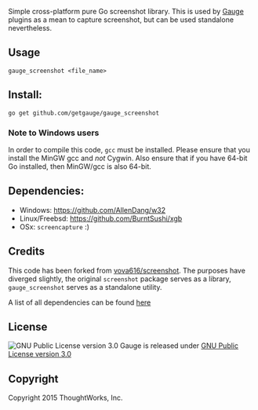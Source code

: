 Simple cross-platform pure Go screenshot library. This is used by [Gauge](https://github.com/getgauge/gauge) plugins as a mean to capture screenshot, but can be used standalone nevertheless.

## Usage
`gauge_screenshot <file_name>`

## Install:
`go get github.com/getgauge/gauge_screenshot`

### Note to Windows users
In order to compile this code, `gcc` must be installed. Please ensure that you install the MinGW gcc and *not* Cygwin. Also ensure that if you have 64-bit Go installed, then MinGW/gcc is also 64-bit.

## Dependencies:
- Windows: https://github.com/AllenDang/w32
- Linux/Freebsd: https://github.com/BurntSushi/xgb
- OSx: `screencapture` :)

## Credits
This code has been forked from [vova616/screenshot](https://github.com/vova616/screenshot). The purposes have diverged slightly, the original `screenshot` package serves as a library, `gauge_screenshot` serves as a standalone utility.

A list of all dependencies can be found [here](https://github.com/getgauge/gauge_screenshot/blob/master/notice.md)

## License

![GNU Public License version 3.0](http://www.gnu.org/graphics/gplv3-127x51.png)
Gauge is released under [GNU Public License version 3.0](http://www.gnu.org/licenses/gpl-3.0.txt)

## Copyright

Copyright 2015 ThoughtWorks, Inc.
